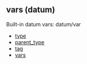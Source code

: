 ## vars (datum)

Built-in datum vars:
datum/var
+   [type](/ref/datum/var/type.md) 
+   [parent_type](/ref/datum/var/parent_type.md) 
+   [tag](/ref/datum/var/tag.md) 
+   [vars](/ref/datum/var/vars.md) 